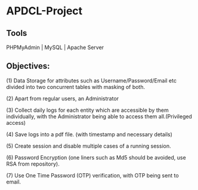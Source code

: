# APDCL-Project

Tools
-------
PHPMyAdmin | MySQL | Apache Server

Objectives:
-------
(1) Data Storage for attributes such as Username/Password/Email etc divided into two concurrent tables with masking of both.

(2) Apart from regular users, an Administrator

(3) Collect daily logs for each entity which are accessible by them individually, with the Administrator being able to access them all.(Privileged access)

(4) Save logs into a pdf file. (with timestamp and necessary details)

(5) Create session and disable multiple cases of a running session. 

(6) Password Encryption (one liners such as Md5 should be avoided, use RSA from repository).

(7) Use One Time Password (OTP) verification, with OTP being sent to email.
